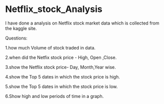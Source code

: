 # Netflix_stock_Analysis


I have done a analysis on Netflix stock market data which is collected from the kaggle site.

Questions:

1.how much Volume of stock traded in data.

2.when did the Netfix stock price - High, Open ,Close.

3.show the Netflix stock price- Day, Month,Year wise.

4.show the Top 5 dates in which the stock price is high.

5.show the Top 5 dates in which the stock price is low.

6.Show high and low periods of time in a graph.
